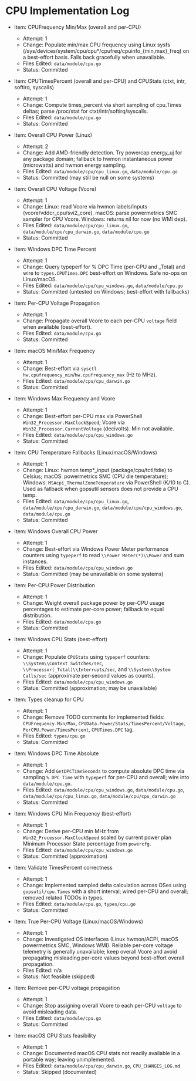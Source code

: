 # CPU Implementation Log

- Item: CPUFrequency Min/Max (overall and per-CPU)
  - Attempt: 1
  - Change: Populate min/max CPU frequency using Linux sysfs (/sys/devices/system/cpu/cpu\*/cpufreq/cpuinfo\_{min,max}\_freq) on a best-effort basis. Falls back gracefully when unavailable.
  - Files Edited: `data/module/cpu.go`
  - Status: Committed

- Item: CPUTimesPercent (overall and per-CPU) and CPUStats (ctxt, intr, softirq, syscalls)
  - Attempt: 1
  - Change: Compute times_percent via short sampling of cpu.Times deltas; parse /proc/stat for ctxt/intr/softirq/syscalls.
  - Files Edited: `data/module/cpu.go`
  - Status: Committed

- Item: Overall CPU Power (Linux)
  - Attempt: 2
  - Change: Add AMD-friendly detection. Try powercap energy_uj for any package domain; fallback to hwmon instantaneous power (microwatts) and hwmon energy sampling.
  - Files Edited: `data/module/cpu/cpu_linux.go`, `data/module/cpu.go`
  - Status: Committed (may still be null on some systems)

- Item: Overall CPU Voltage (Vcore)
  - Attempt: 1
  - Change: Linux: read Vcore via hwmon labels/inputs (vcore/vddcr_cpu/svi2_core). macOS: parse powermetrics SMC sampler for CPU Vcore. Windows: returns nil for now (no WMI dep).
  - Files Edited: `data/module/cpu/cpu_linux.go`, `data/module/cpu/cpu_darwin.go`, `data/module/cpu.go`
  - Status: Committed

- Item: Windows DPC Time Percent
  - Attempt: 1
  - Change: Query typeperf for % DPC Time (per-CPU and _Total) and wire to `types.CPUTimes.DPC` best-effort on Windows. Safe no-ops on Linux/macOS.
  - Files Edited: `data/module/cpu/cpu_windows.go`, `data/module/cpu.go`
  - Status: Committed (untested on Windows; best-effort with fallbacks)

- Item: Per-CPU Voltage Propagation
  - Attempt: 1
  - Change: Propagate overall Vcore to each per-CPU `voltage` field when available (best-effort).
  - Files Edited: `data/module/cpu.go`
  - Status: Committed

- Item: macOS Min/Max Frequency
  - Attempt: 1
  - Change: Best-effort via `sysctl` `hw.cpufrequency_min`/`hw.cpufrequency_max` (Hz to MHz).
  - Files Edited: `data/module/cpu/cpu_darwin.go`
  - Status: Committed

- Item: Windows Max Frequency and Vcore
  - Attempt: 1
  - Change: Best-effort per-CPU max via PowerShell `Win32_Processor.MaxClockSpeed`; Vcore via `Win32_Processor.CurrentVoltage` (decivolts). Min not available.
  - Files Edited: `data/module/cpu/cpu_windows.go`
  - Status: Committed

- Item: CPU Temperature Fallbacks (Linux/macOS/Windows)
  - Attempt: 1
  - Change: Linux: hwmon temp*_input (package/cpu/tctl/tdie) to Celsius; macOS: powermetrics SMC (CPU die temperature); Windows: `MSAcpi_ThermalZoneTemperature` via PowerShell (K/10 to C). Used as fallback when gopsutil sensors does not provide a CPU temp.
  - Files Edited: `data/module/cpu/cpu_linux.go`, `data/module/cpu/cpu_darwin.go`, `data/module/cpu/cpu_windows.go`, `data/module/cpu.go`
  - Status: Committed

- Item: Windows Overall CPU Power
  - Attempt: 1
  - Change: Best-effort via Windows Power Meter performance counters using `typeperf` to read `\\Power Meter(*)\\Power` and sum instances.
  - Files Edited: `data/module/cpu/cpu_windows.go`
  - Status: Committed (may be unavailable on some systems)

- Item: Per-CPU Power Distribution
  - Attempt: 1
  - Change: Weight overall package power by per-CPU usage percentages to estimate per-core power; fallback to equal distribution.
  - Files Edited: `data/module/cpu.go`
  - Status: Committed

- Item: Windows CPU Stats (best-effort)
  - Attempt: 1
  - Change: Populate `CPUStats` using `typeperf` counters: `\\System\\Context Switches/sec`, `\\Processor(_Total)\\Interrupts/sec`, and `\\System\\System Calls/sec` (approximate per-second values as counts).
  - Files Edited: `data/module/cpu/cpu_windows.go`
  - Status: Committed (approximation; may be unavailable)

- Item: Types cleanup for CPU
  - Attempt: 1
  - Change: Remove TODO comments for implemented fields: `CPUFrequency.Min/Max`, `CPUData.Power/Stats/TimesPercent/Voltage`, `PerCPU.Power/TimesPercent`, `CPUTimes.DPC` tag.
  - Files Edited: `types/cpu.go`
  - Status: Committed

- Item: Windows DPC Time Absolute
  - Attempt: 1
  - Change: Add `GetDPCTimeSeconds` to compute absolute DPC time via sampling `% DPC Time` with `typeperf` for per-CPU and overall; wire into `data/module/cpu.go`.
  - Files Edited: `data/module/cpu/cpu_windows.go`, `data/module/cpu.go`, `data/module/cpu/cpu_linux.go`, `data/module/cpu/cpu_darwin.go`
  - Status: Committed

- Item: Windows CPU Min Frequency (best-effort)
  - Attempt: 1
  - Change: Derive per-CPU min MHz from `Win32_Processor.MaxClockSpeed` scaled by current power plan Minimum Processor State percentage from `powercfg`.
  - Files Edited: `data/module/cpu/cpu_windows.go`
  - Status: Committed (approximation)

- Item: Validate TimesPercent correctness
  - Attempt: 1
  - Change: Implemented sampled delta calculation across OSes using `gopsutil/cpu.Times` with a short interval; wired per-CPU and overall; removed related TODOs in types.
  - Files Edited: `data/module/cpu.go`, `types/cpu.go`
  - Status: Committed

- Item: True Per-CPU Voltage (Linux/macOS/Windows)
  - Attempt: 1
  - Change: Investigated OS interfaces (Linux hwmon/ACPI, macOS powermetrics SMC, Windows WMI). Reliable per-core voltage telemetry is generally unavailable; keep overall Vcore and avoid propagating misleading per-core values beyond best-effort overall propagation.
  - Files Edited: n/a
  - Status: Not feasible (skipped)

- Item: Remove per-CPU voltage propagation
  - Attempt: 1
  - Change: Stop assigning overall Vcore to each per-CPU `voltage` to avoid misleading data.
  - Files Edited: `data/module/cpu.go`
  - Status: Committed

- Item: macOS CPU Stats feasibility
  - Attempt: 1
  - Change: Documented macOS CPU stats not readily available in a portable way; leaving unimplemented.
  - Files Edited: `data/module/cpu/cpu_darwin.go`, `CPU_CHANGES_LOG.md`
  - Status: Skipped (documented)
